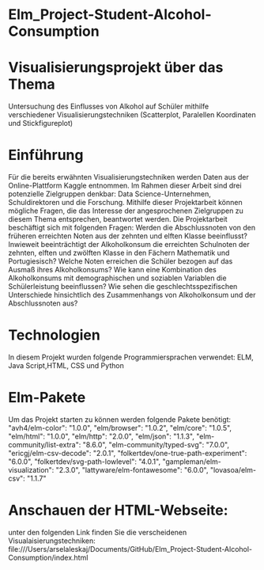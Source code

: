 # Elm_Project-Student-Alcohol-Consumption
# Visualisierungsprojekt über das Thema
Untersuchung des Einflusses von Alkohol auf Schüler mithilfe verschiedener Visualisierungstechniken (Scatterplot, Paralellen Koordinaten und Stickfigureplot)
# Einführung 
Für die bereits erwähnten Visualisierungstechniken werden Daten aus der Online-Plattform Kaggle  entnommen.
Im Rahmen dieser Arbeit sind drei potenzielle Zielgruppen denkbar: Data Science-Unternehmen, Schuldirektoren und die Forschung.
Mithilfe dieser Projektarbeit können mögliche Fragen, die das Interesse der angesprochenen Zielgruppen zu diesem Thema entsprechen, beantwortet werden. Die Projektarbeit beschäftigt sich mit folgenden Fragen: Werden die Abschlussnoten von den früheren erreichten Noten aus der zehnten und elften Klasse beeinflusst? Inwieweit beeinträchtigt der Alkoholkonsum die erreichten Schulnoten der zehnten, elften und zwölften Klasse in den Fächern Mathematik und Portugiesisch? Welche Noten erreichen die Schüler bezogen auf das Ausmaß ihres Alkoholkonsums? Wie kann eine Kombination des Alkoholkonsums mit demographischen und soziablen Variablen die Schülerleistung beeinflussen? Wie sehen die geschlechtsspezifischen Unterschiede hinsichtlich des Zusammenhangs von Alkoholkonsum und der Abschlussnoten aus?
# Technologien
In diesem Projekt wurden folgende Programmiersprachen verwendet: ELM, Java Script,HTML, CSS und Python
# Elm-Pakete 
Um das Projekt starten zu können werden folgende Pakete benötigt: 
"avh4/elm-color": "1.0.0",
            "elm/browser": "1.0.2",
            "elm/core": "1.0.5",
            "elm/html": "1.0.0",
            "elm/http": "2.0.0",
            "elm/json": "1.1.3",
            "elm-community/list-extra": "8.6.0",
            "elm-community/typed-svg": "7.0.0",
            "ericgj/elm-csv-decode": "2.0.1",
            "folkertdev/one-true-path-experiment": "6.0.0",
            "folkertdev/svg-path-lowlevel": "4.0.1",
            "gampleman/elm-visualization": "2.3.0",
            "lattyware/elm-fontawesome": "6.0.0",
            "lovasoa/elm-csv": "1.1.7"
# Anschauen der HTML-Webseite:
unter den folgenden Link finden Sie die verscheidenen Visualaisierungstechniken: file:///Users/arselaleskaj/Documents/GitHub/Elm_Project-Student-Alcohol-Consumption/index.html
